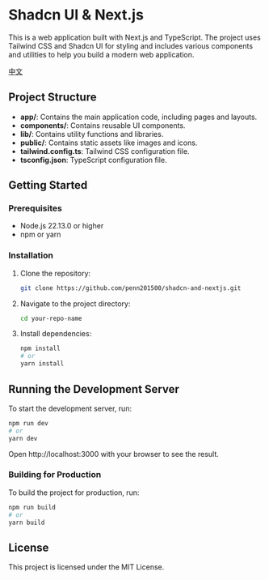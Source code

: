 # Shadcn UI & Next.js

This is a web application built with Next.js and TypeScript. The project uses Tailwind CSS and Shadcn UI for styling and includes various components and utilities to help you build a modern web application.

[中文](README_CN.md)

## Project Structure

- **app/**: Contains the main application code, including pages and layouts.
- **components/**: Contains reusable UI components.
- **lib/**: Contains utility functions and libraries.
- **public/**: Contains static assets like images and icons.
- **tailwind.config.ts**: Tailwind CSS configuration file.
- **tsconfig.json**: TypeScript configuration file.

## Getting Started

### Prerequisites

- Node.js 22.13.0 or higher
- npm or yarn

### Installation

1. Clone the repository:

    ```sh
    git clone https://github.com/penn201500/shadcn-and-nextjs.git
    ```

2. Navigate to the project directory:

    ```sh
    cd your-repo-name
    ```

3. Install dependencies:

    ```sh
    npm install
    # or
    yarn install
    ```

## Running the Development Server

To start the development server, run:

```sh
npm run dev
# or
yarn dev
```

Open http://localhost:3000 with your browser to see the result.

### Building for Production

To build the project for production, run:

```sh
npm run build
# or
yarn build
```

## License

This project is licensed under the MIT License.
